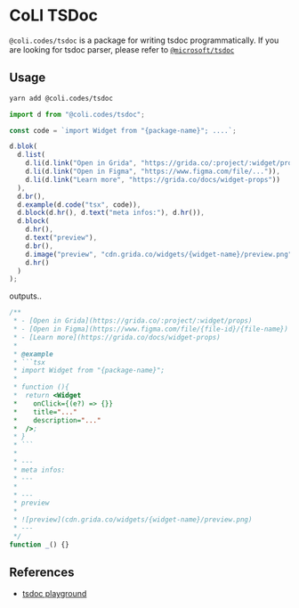 # CoLI TSDoc

`@coli.codes/tsdoc` is a package for writing tsdoc programmatically. If you are looking for tsdoc parser, please refer to [`@microsoft/tsdoc`](https://tsdoc.org/pages/packages/tsdoc/)

## Usage

```bash
yarn add @coli.codes/tsdoc
```

```ts
import d from "@coli.codes/tsdoc";

const code = `import Widget from "{package-name}"; ....`;

d.blok(
  d.list(
    d.li(d.link("Open in Grida", "https://grida.co/:project/:widget/props")),
    d.li(d.link("Open in Figma", "https://www.figma.com/file/...")),
    d.li(d.link("Learn more", "https://grida.co/docs/widget-props"))
  ),
  d.br(),
  d.example(d.code("tsx", code)),
  d.block(d.hr(), d.text("meta infos:"), d.hr()),
  d.block(
    d.hr(),
    d.text("preview"),
    d.br(),
    d.image("preview", "cdn.grida.co/widgets/{widget-name}/preview.png"),
    d.hr()
  )
);
```

outputs..

````ts
/**
 * - [Open in Grida](https://grida.co/:project/:widget/props)
 * - [Open in Figma](https://www.figma.com/file/{file-id}/{file-name})
 * - [Learn more](https://grida.co/docs/widget-props)
 *
 * @example
 * ```tsx
 * import Widget from "{package-name}";
 *
 * function (){
 *  return <Widget
 *    onClick={(e?) => {}}
 *    title="..."
 *    description="..."
 *  />;
 * }
 * ```
 *
 * ---
 * meta infos:
 * ---
 *
 * ---
 * preview
 *
 * ![preview](cdn.grida.co/widgets/{widget-name}/preview.png)
 * ---
 */
function _() {}
````

## References

- [tsdoc playground](https://microsoft.github.io/tsdoc/)
